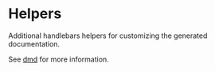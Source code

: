 # Helpers

Additional handlebars helpers for customizing the generated documentation. 

See [dmd](https://github.com/jsdoc2md/dmd/) for more information.
